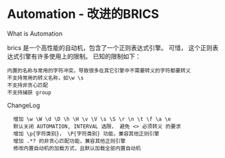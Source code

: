 Automation - 改进的BRICS                   
=====================================

What is Automation

brics 是一个高性能的自动机，包含了一个正则表达式引擎。
可惜， 这个正则表达式引擎有许多使用上的限制。
已知的限制如下：

	内置的名称与常用的字符冲突，导致很多在其它引擎中不需要转义的字符都要转义
	不支持常用的转义名称，如\w \s
	不支持非贪心匹配
	不支持捕获 group
	
ChangeLog

      增加 \w \W \d \D \h \H \v \V \s \S \r \n \t \f \a \e
      默认关闭 AUTOMATION, INTERVAL 选限， 避免 <> 必须转义 的要求
      增加 \p{字符类别}， \P{字符类别} 功能，兼容其他正则引擎
      增加 .*? 的非贪心匹配功能，兼容其他正则引擎
      修改内置自动机的加载方式，且默认加载全部内置自动机